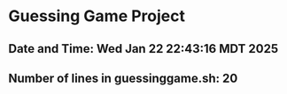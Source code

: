 # Guessing Game Project
## Date and Time: Wed Jan 22 22:43:16 MDT 2025
## Number of lines in guessinggame.sh: 20
